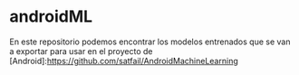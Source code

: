# androidML

En este repositorio podemos encontrar los modelos entrenados que se van a exportar para usar en el proyecto de [Android]:https://github.com/satfail/AndroidMachineLearning



